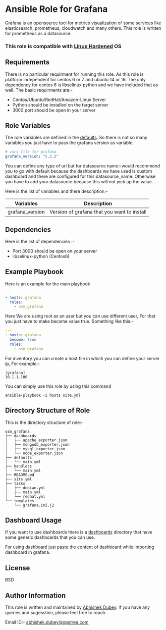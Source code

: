 # Ansible Role for Grafana

Grafana is an opensource tool for metrics visualization of some services like elasticsearch, prometheus, cloudwatch and many others. This role is written for prometheus as a datasource.

### This role is compatible with [Linux Hardened](https://github.com/OT-OSM/linux_armour) OS

## Requirements

There is no particular requirment for running this role. As this role is platform independent for centos 6 or 7 and ubuntu 14 or 16. The only dependency for centos 6 is libselinux python and we have included that as well.
The basic requirments are:-
- Centos/Ubuntu/RedHat/Amazon-Linux Server
- Python should be installed on the target server
- 3000 port should be open in your server

## Role Variables

The role variables are defined in the [defaults](https://gitlab.com/oosm/osm_grafana/tree/master/defaults). So there is not so many variables you just have to pass the grafana version as variable.

```yaml
# vars file for grafana
grafana_version: "5.2.2"
```
You can define any type of url but for datasource name i would recommend you to go with default because the dashboards we have used is custom dashboard and there are configured for this datasource_name. Otherwise you have to add your datasource because this will not pick up the value.

Here is the list of variables and there description:-

|**Variables** | **Description** |
|--------------|-----------------|
|grafana_version | Version of grafana that you want to install |

## Dependencies

Here is the list of dependencies :-
- Port 3000 should be open on your server
- libselinux-python (Centos6)

## Example Playbook

Here is an example for the main playbook

```yaml
---
- hosts: grafana
  roles:
    - osm_grafana
```
Here We are using root as an user but you can use different user, For that you just have to make become value true. Something like this:-

```yaml
---
- hosts: grafana
  become: true
  roles:
    - osm_grafana
```

For inventory you can create a host file in which you can define your server ip, For example:-
```
[grafana]
10.1.1.100
```

You can simply use this role by using this command
```shell
ansible-playbook -i hosts site.yml
```

## Directory Structure of Role
This is the directory structure of role:-
```shell
osm_grafana
├── dashboards
│   ├── apache_exporter.json
│   ├── mongodb_exporter.json
│   ├── mysql_exporter.json
│   └── node_exporter.json
├── defaults
│   └── main.yml
├── handlers
│   └── main.yml
├── README.md
├── site.yml
├── tasks
│   ├── debian.yml
│   ├── main.yml
│   └── redhat.yml
└── templates
    └── grafana.ini.j2
```

## Dashboard Usage

If you want to use dashboards there is a [dashboards](https://gitlab.com/oosm/osm_grafana/tree/master/dashboards) directory that have some generic dashboards that you can use.

For using dashboard just paste the content of dashboard while importing dashboard in grafana.

## License

BSD

## Author Information

This role is written and maintained by [Abhishek Dubey](https://gitlab.com/abhishek-dubey). If you have any queries and sugesstion, please feel free to reach.

Email ID:- [abhishek.dubey@opstree.com]()
